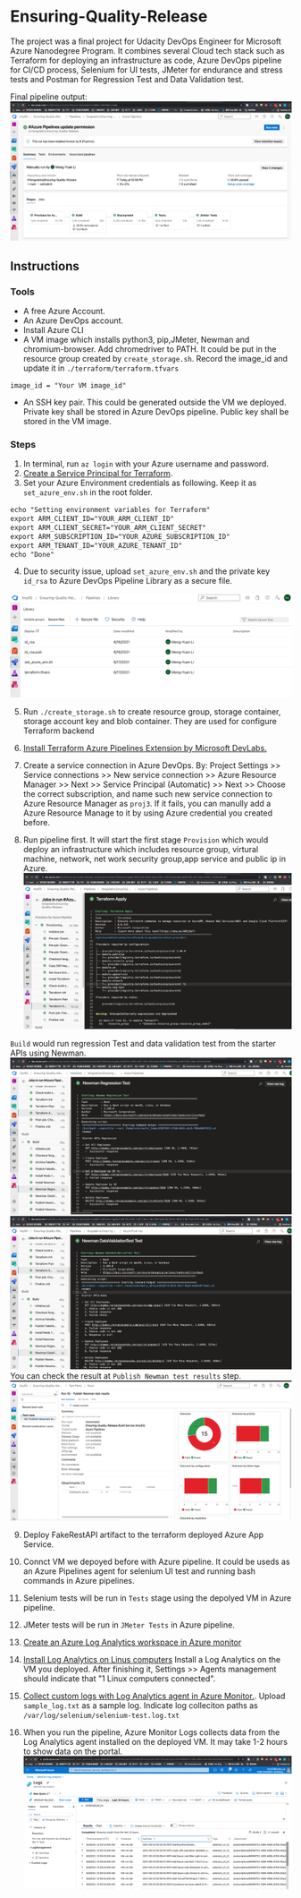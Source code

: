 # Ensuring-Quality-Release
 
The project was a final project for Udacity DevOps Engineer for Microsoft Azure Nanodegree Program. It combines several Cloud tech stack such as Terraform for deploying an infrastructure as code, Azure DevOps pipeline for CI/CD process, Selenium for UI tests, JMeter for endurance and stress tests and Postman for Regression Test and Data Validation test.

Final pipeline output:
![pipeline](./pics/pipelinebuild.png)
 ## Instructions

 ### Tools
- A free Azure Account.
- An Azure DevOps account.
- Install Azure CLI
- A VM image which installs python3, pip,JMeter, Newman and chromium-browser. Add chromedriver to PATH. It could be put in the resource group created by `create_storage.sh`. Record the image_id and update it in `./terraform/terraform.tfvars`
```
image_id = "Your VM image_id"
```

- An SSH key pair. This could be generated outside the VM we deployed. Private key shall be stored in Azure DevOps pipeline. Public key shall be stored in the VM image.


### Steps
1. In terminal, run `az login` with your Azure username and password.
2. [Create a Service Principal for Terraform](https://registry.terraform.io/providers/hashicorp/azurerm/latest/docs/guides/service_principal_client_secret).
3. Set your Azure Environment credentials as following. Keep it as `set_azure_env.sh` in the root folder.
```
echo "Setting environment variables for Terraform"
export ARM_CLIENT_ID="YOUR_ARM_CLIENT_ID"
export ARM_CLIENT_SECRET="YOUR_ARM_CLIENT_SECRET"
export ARM_SUBSCRIPTION_ID="YOUR_AZURE_SUBSCRIPTION_ID"
export ARM_TENANT_ID="YOUR_AZURE_TENANT_ID" 
echo "Done"
```

4. Due to security issue, upload `set_azure_env.sh` and the private key `id_rsa` to Azure DevOps Pipeline Library as a secure file.

![secureFile](./pics/azure_DevOps_secure_file.png)

5. Run `./create_storage.sh` to create resource group, storage container, storage account key and blob container. They are used for configure Terraform backend
 
6. [Install Terraform Azure Pipelines Extension by Microsoft DevLabs.](https://marketplace.visualstudio.com/items?itemName=ms-devlabs.custom-terraform-tasks)

7. Create a service connection in Azure DevOps. By: Project Settings >> Service connections >> New service connection >> Azure Resource Manager >> Next >> Service Principal (Automatic) >> Next >> Choose the correct subscription, and name such new service connection to Azure Resource Manager as `proj3`. If it fails, you can manully add a Azure Resource Manage to it by using Azure credential you created before.

8. Run pipeline first. It will start the first stage `Provision` which would deploy an infrastructure which includes resource group, virtural machine, network, net work security group,app service and public ip in Azure.
![terraform](./pics/terraform-apply.png)

`Build` would run regression Test and data validation test from the starter APIs using Newman.
![newman](./pics/newman_regression.png)
![newman](./pics/newman_datavalidation.png)
You can check the result at `Publish Newman test results` step. 
![newman_graph](./pics/newman_graph.png)

9. Deploy FakeRestAPI artifact to the terraform deployed Azure App Service. 

10. Connct VM we depoyed before with Azure pipeline. It could be useds as an Azure Pipelines agent for selenium UI test and running bash commands in Azure pipelines.

11. Selenium tests will be run in `Tests` stage using the depolyed VM in Azure pipeline.

12. JMeter tests will be run in `JMeter Tests` in Azure pipeline.

11. [Create an Azure Log Analytics workspace in Azure monitor](https://docs.microsoft.com/en-us/azure/azure-monitor/logs/resource-manager-workspace)

12. [Install Log Analytics on Linus computers](https://docs.microsoft.com/en-us/azure/azure-monitor/agents/agent-linux) Install a Log Analytics on the VM you deployed. After finishing it, Settings >> Agents management should indicate that "1 Linux computers connected".

13. [Collect custom logs with Log Analytics agent in Azure Monitor.](https://docs.microsoft.com/en-us/azure/azure-monitor/agents/data-sources-custom-logs). Upload `sample_log.txt` as a sample log. Indicate log colleciton paths as `/var/log/selenium/selenium-test.log.txt`

14. When you run the pipeline, Azure Monitor Logs collects data from the Log Analytics agent installed on the deployed VM. It may take 1-2 hours to show data on the portal.
![logs](./pics/custom_logs.png)
